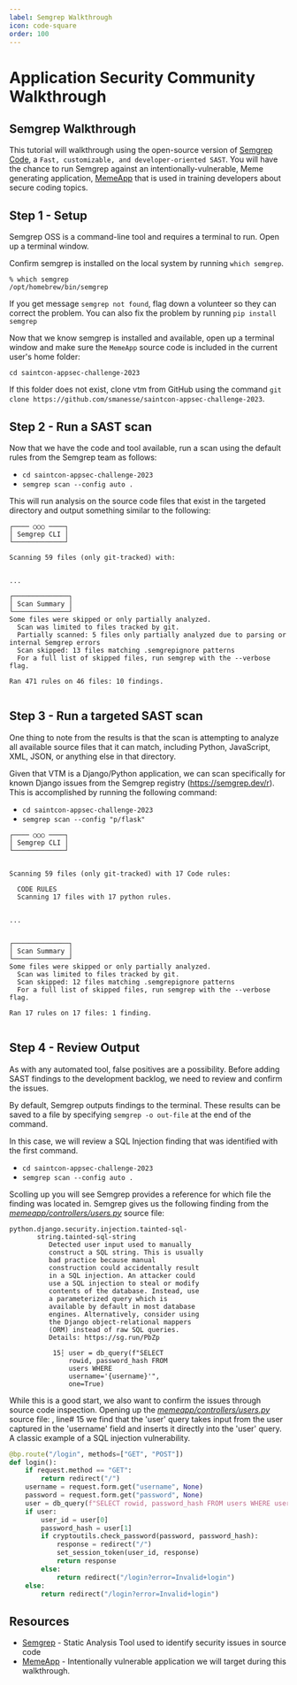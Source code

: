 ```yaml
---
label: Semgrep Walkthrough
icon: code-square
order: 100
---
```


# Application Security Community Walkthrough
## Semgrep Walkthrough

This tutorial will walkthrough using the open-source version of [Semgrep Code](https://semgrep.dev/products/semgrep-code/), a `Fast, customizable, and developer-oriented SAST`. You will have the chance to run Semgrep against an intentionally-vulnerable, Meme generating application, [MemeApp](https://github.com/smanesse/saintcon-appsec-challenge-2023/tree/main) that is used in training developers about secure coding topics.

## Step 1 - Setup

Semgrep OSS is a command-line tool and requires a terminal to run. Open up a terminal window.

Confirm semgrep is installed on the local system by running `which semgrep`.

```
% which semgrep
/opt/homebrew/bin/semgrep
```

If you get message `semgrep not found`, flag down a volunteer so they can correct the problem. You can also fix the problem by running `pip install semgrep`

Now that we know semgrep is installed and available, open up a terminal window and make sure the `MemeApp` source code is included in the current user's home folder:

```
cd saintcon-appsec-challenge-2023
```

If this folder does not exist, clone vtm from GitHub using the command `git clone https://github.com/smanesse/saintcon-appsec-challenge-2023`.

## Step 2 - Run a SAST scan

Now that we have the code and tool available, run a scan using the default rules from the Semgrep team as follows: 

* `cd saintcon-appsec-challenge-2023`
* `semgrep scan --config auto .`

This will run analysis on the source code files that exist in the targeted directory and output something similar to the following:

```
┌──── ○○○ ────┐
│ Semgrep CLI │               
└─────────────┘               
                              
Scanning 59 files (only git-tracked) with:

                                      
...
                    
┌──────────────┐
│ Scan Summary │
└──────────────┘
Some files were skipped or only partially analyzed.
  Scan was limited to files tracked by git.
  Partially scanned: 5 files only partially analyzed due to parsing or internal Semgrep errors
  Scan skipped: 13 files matching .semgrepignore patterns
  For a full list of skipped files, run semgrep with the --verbose flag.

Ran 471 rules on 46 files: 10 findings.


```

## Step 3 - Run a targeted SAST scan

One thing to note from the results is that the scan is attempting to analyze all available source files that it can match, including Python, JavaScript, XML, JSON, or anything else in that directory.

Given that VTM is a Django/Python application, we can scan specifically for known Django issues from the Semgrep registry (https://semgrep.dev/r). This is accomplished by running the following command:

* `cd saintcon-appsec-challenge-2023`
* `semgrep scan --config "p/flask"`

```
┌──── ○○○ ────┐
│ Semgrep CLI │
└─────────────┘

                                                                                     
Scanning 59 files (only git-tracked) with 17 Code rules:
            
  CODE RULES
  Scanning 17 files with 17 python rules.

                                       
...


┌──────────────┐
│ Scan Summary │
└──────────────┘
Some files were skipped or only partially analyzed.
  Scan was limited to files tracked by git.
  Scan skipped: 12 files matching .semgrepignore patterns
  For a full list of skipped files, run semgrep with the --verbose flag.

Ran 17 rules on 17 files: 1 finding.


```

## Step 4 - Review Output

As with any automated tool, false positives are a possibility. Before adding SAST findings to the development backlog, we need to review and confirm the issues.

By default, Semgrep outputs findings to the terminal. These results can be saved to a file by specifying `semgrep -o out-file` at the end of the command.

In this case, we will review a SQL Injection finding that was identified with the first command.

* `cd saintcon-appsec-challenge-2023`
* `semgrep scan --config auto .`

 Scolling up you will see Semgrep provides a reference for which file the finding was located in. Semgrep gives us the following finding from the [_memeapp/controllers/users.py_](https://github.com/smanesse/saintcon-appsec-challenge-2023/blob/main/memeapp/controllers/users.py) source file: 

```
python.django.security.injection.tainted-sql-
       string.tainted-sql-string                    
          Detected user input used to manually   
          construct a SQL string. This is usually
          bad practice because manual            
          construction could accidentally result 
          in a SQL injection. An attacker could  
          use a SQL injection to steal or modify 
          contents of the database. Instead, use 
          a parameterized query which is         
          available by default in most database  
          engines. Alternatively, consider using 
          the Django object-relational mappers   
          (ORM) instead of raw SQL queries.      
          Details: https://sg.run/PbZp           
                                                 
           15┆ user = db_query(f"SELECT 
               rowid, password_hash FROM
               users WHERE              
               username='{username}'",  
               one=True)
```

While this is a good start, we also want to confirm the issues through source code inspection. Opening up the   [_memeapp/controllers/users.py_](https://github.com/smanesse/saintcon-appsec-challenge-2023/blob/main/memeapp/controllers/users.py) source file: , line# 15 we find that the  'user' query takes input from the user captured in the 'username' field and inserts it directly into the 'user' query. A classic example of a SQL injection vulnerability.

```python
@bp.route("/login", methods=["GET", "POST"])
def login():
    if request.method == "GET":
        return redirect("/")
    username = request.form.get("username", None)
    password = request.form.get("password", None)
    user = db_query(f"SELECT rowid, password_hash FROM users WHERE username='{username}'", one=True)
    if user:
        user_id = user[0]
        password_hash = user[1]
        if cryptoutils.check_password(password, password_hash):
            response = redirect("/")
            set_session_token(user_id, response)
            return response
        else:
            return redirect("/login?error=Invalid+login")
    else:
        return redirect("/login?error=Invalid+login")

```


## Resources

- [Semgrep](https://semgrep.dev/) - Static Analysis Tool used to identify security issues in source code
- [MemeApp](https://github.com/smanesse/saintcon-appsec-challenge-2023/tree/main) - Intentionally vulnerable application we will target during this walkthrough.
